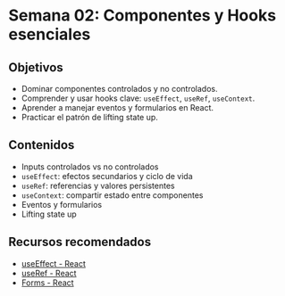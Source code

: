 # Semana 02: Componentes y Hooks esenciales

## Objetivos
- Dominar componentes controlados y no controlados.
- Comprender y usar hooks clave: `useEffect`, `useRef`, `useContext`.
- Aprender a manejar eventos y formularios en React.
- Practicar el patrón de lifting state up.

## Contenidos
- Inputs controlados vs no controlados
- `useEffect`: efectos secundarios y ciclo de vida
- `useRef`: referencias y valores persistentes
- `useContext`: compartir estado entre componentes
- Eventos y formularios
- Lifting state up

## Recursos recomendados
- [useEffect - React](https://react.dev/reference/react/useEffect)
- [useRef - React](https://react.dev/reference/react/useRef)
- [Forms - React](https://react.dev/learn/sharing-state-between-components)
